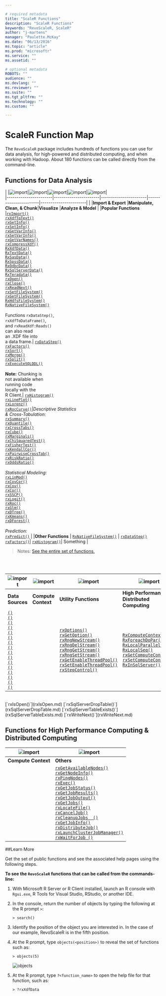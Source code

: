 ```yaml
---

# required metadata
title: "ScaleR Functions"
description: "ScaleR Functions"
keywords: "RevoScaleR, ScaleR"
author: "j-martens"
manager: "Paulette.McKay"
ms.date: "06/13/2016"
ms.topic: "article"
ms.prod: "microsoftr"
ms.service: ""
ms.assetid: ""

# optional metadata
ROBOTS: ""
audience: ""
ms.devlang: ""
ms.reviewer: ""
ms.suite: ""
ms.tgt_pltfrm: ""
ms.technology: ""
ms.custom: ""

---
```


# ScaleR Function Map

The `RevoScaleR` package includes hundreds of functions you can use for data analysis, for high-powered and distributed computing, and when working with Hadoop. About 180 functions can be called directly from the command-line.


## Functions for Data Analysis

| |![import](../media/scaler-puzzle1.png)|![import](../media/scaler-puzzle2.png)|![import](../media/scaler-puzzle3.png)|![import](../media/scaler-puzzle4.png)|![import](../media/scaler-puzzle5.png)|  
|-----------------------|-----------------------|-----------------------|-----------------------|-----------------------|
|                       |**Import & Export**    |**Manipulate,          <br /> Clean, & Chunk**|**Visualize**          |**Analyze & Model**    |
|**Popular Functions**  |<!--COL-1-->[`rxImport()`]() <br /> [`rxXdfToText()`]() <br /> [`rxGetInfo()`]() <br /> [`rxSetInfo()`]() <br /> [`rxGetVarInfo()`]() <br /> [`rxSetVarInfo()`]() <br /> [`rxGetVarNames()`]() <br /> [`rxCompressXdf()`]() <br /> [`RxXdfData()`]()<br />[`RxTextData()`]() <br /> [`RxSasData()`]() <br /> [`RxSpssData()`]() <br /> [`RxOdbcData()`]() <br /> [`RxSqlServerData()`](RxSqlServerData.md) <br />[`RxTeradata()`]() <br />[`rxOpen()`](rxOpen.md) <br />[`rxClose()`](rxClose.md)  <br />[`rxReadNext()`](rxReadNext.md) <br /> [`rxSetFileSystem()`]() <br /> [`rxGetFileSystem()`]() <br />[`RxHdfsFileSystem()`]() <br /> [`RxNativeFileSystem()`]() <br /><br />  Functions `rxDataStep()`,<br/> `rxXdfToDataFrame()`, <br/>and `rxReadXdf:Reads()`<br/> can also read <br/>an .XDF file into <br/>a data  frame.|<!--COL-2--> [`rxDataStep()`]() <br /> [`rxFactors()`]() <br /> [`rxSort()`]() <br /> [`rxMerge()`]() <br /> [`rxSplit()`]() <br /> [`rxExecuteSQLDDL()`](rxExecuteSQLDDL.md)<br /> <br /> **Note:** Chunking is <br />not available when <br />running code <br />locally with the <br />R Client.|<!--COL-3--> [`rxHistogram()`]() <br />[`rxLinePlot()`]() <br /> [`rxLorenz()`]()  <br /> [`rxRocCurve()`]()|<!--COL-4-->_Descriptive Statistics <br/>& Cross-Tabulation:_ <br /> [`rxSummary()`]() <br /> [`rxQuantile()`]() <br /> [`rxCrossTabs()`]() <br /> [`rxCube()`]() <br /> [`rxMarginals()`]()  <br /> [`rxChiSquaredTest()`]() <br /> [`rxFisherTest()`]() <br /> [`rxKendallCor()`]() <br /> [`rxPairwiseCrossTab()`]() <br /> [`rxRiskRatio()`]() <br /> [`rxOddsRatio()`]() <br /> <br /> _Statistical Modeling:_ <br /> [`rxLinMod()`]() <br /> [`rxCovCor()`]() <br />[`rxCov()`]() <br /> [`rxCor()`]()  <br /> [`rxSSCP()`]() <br />[`rxLogit()`]() <br /> [`rxRoc()`]()  <br /> [`rxGlm()`]() <br />[`rxDTree()`]() <br /> [`rxKmeans()`]()  <br /> [`rxDForest()`]() <br /> <br /> _Prediction:_ <br /> [`rxPredict()`]() |
|**Other Functions**  |<!--COL-1--> [`RxNativeFileSystem()`]() |<!--COL-2--> [`rxDataStep()`]() <br /> [`rxFactors()`]()|<!--COL-3--> [`rxHistogram()`]()|<!--COL-4--> Something |

>Notes: [See the entire set of functions.](#findmore)


<br>
<br>

|![import](../media/scaler-data.png)  |![import](../media/scaler-context.png)| ![import](../media/scaler-utility.png)| ![import](../media/scaler-utility.png)|  
|----------------------------------------|--------------------------------------|--------------------------------------|--------------------------------------|
|**Data Sources**                        |**Compute Context**                 |**Utility Functions**                 |**High Performance / Distributed Computing**  |
|<!--COL-1--> [`()`]() <br /> [`()`]() <br /> [`()`]() <br /> [`()`]() <br /> [`()`]() <br /> [`()`]() <br /> [`()`]() <br /> [`()`]() <br /> [`()`]() <br /> [`()`]() <br /> [`()`]() <br /> [`()`]() <br /> [`()`]() <br /> [`()`]() <br /> [`()`]() <br /> [`()`]()|<!--COL-2-->  |<!--COL-3--> [`rxOptions()`]()<br /> [`rxGetOption()`]() <br /> [`rxRngNewStream()`]() <br /> [`rxRngDelStream()`]() <br /> [`rxRngGetStream()`]() <br /> [`rxRngSetStream()`]() <br /> [`rxGetEnableThreadPool()`]() <br /> [`rxSetEnableThreadPool()`]()  <br /> [`rxStepControl()`]()  |<!--COL-4--> [`RxComputeContext()`](RxComputeContext.md) <br /> [`RxForeachDoPar()`]() <br /> [`RxLocalParallel()`]() <br /> [`RxLocalSeq()`]() <br /> [`rxGetComputeContext()`](rxGetComputeContext.md) <br /> [`rxSetComputeContext()`](rxSetComputeContext.md) <br /> [`RxInSqlServer()`](RxInSqlServer.md) |



<br>
[`rxIsOpen()`](rxIsOpen.md)
[`rxSqlServerDropTable()`](rxSqlServerDropTable.md)     
[`rxSqlServerTableExists()`](rxSqlServerTableExists.md)
[`rxWriteNext()`](rxWriteNext.md)
<br>


## Functions for High Performance Computing & Distributed Computing

|![import](../media/scaler-puzzle1.png)|![import](../media/scaler-puzzle1.png)|  
|--------------------------------------|--------------------------------------|
|**Compute Context**                   |**Others**                            |
|<!--COL-1-->|<!--COL-2--> [`rxGetAvailableNodes()`]() <br /> [`rxGetNodeInfo()`]() <br /> [`rxPingNodes()`]() <br /> [`rxExec()`]() <br /> [`rxGetJobStatus()`]() <br /> [`rxGetJobResults()`]() <br /> [`rxGetJobOutput()`]() <br /> [`rxGetJobs()`]() <br /> [`rxLocateFile()`]() <br /> [`rxCancelJob()`]() <br /> [`rxCleanupJobs  ()`]() <br /> [`rxGetJobInfo()`]() <br /> [`rxDistributeJob()`]() <br /> [`rxLaunchClusterJobManager()`]() <br /> [`rxWaitForJob ()`]()| 

<a name="findmore"></a>
##Learn More

Get the set of public functions and see the associated help pages using the following steps.

**To see the `RevoScaleR` functions that can be called from the commands-line:**

1. With Microsoft R Server or R Client installed, launch an R console with `Rgui.exe`, R Tools for Visual Studio, RStudio, or another IDE. 

1. In the console, return the number of objects by typing the following at the R prompt `>`:
   ```
   > search()
   ```

1. Identify the position of the object you are interested in. In the case of our example, RevoScaleR is in the fifth position.

1. At the R prompt, type `objects(<position>)` to reveal the set of functions such as:
   ```
   > objects(5)
   ```

   ![objects](../media/scaler-rconsole-obj.png)

1. At the R prompt, type `?<function_name>` to open the help file for that function, such as:
   ```
   > ?rxXdfData
   ```
